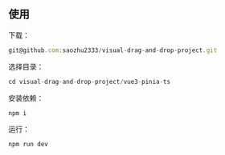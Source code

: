## 使用

下载：

```js
git@github.com:saozhu2333/visual-drag-and-drop-project.git
```

选择目录：

```js
cd visual-drag-and-drop-project/vue3-pinia-ts
```

安装依赖：

```
npm i
```

运行：

```
npm run dev
```

